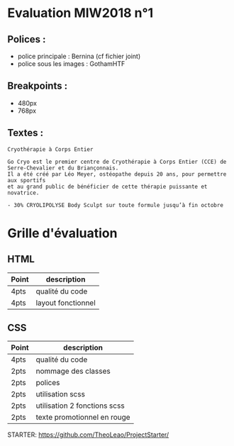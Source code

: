 # Evaluation MIW2018 n°1

## Polices :
* police principale : Bernina (cf fichier joint)
* police sous les images : GothamHTF

## Breakpoints :
* 480px
* 768px

## Textes :
```
Cryothérapie à Corps Entier
```
```
Go Cryo est le premier centre de Cryothérapie à Corps Entier (CCE) de Serre-Chevalier et du Briançonnais.
Il a été créé par Léo Meyer, ostéopathe depuis 20 ans, pour permettre aux sportifs
et au grand public de bénéficier de cette thérapie puissante et novatrice.
```
```
- 30% CRYOLIPOLYSE Body Sculpt sur toute formule jusqu’à fin octobre
```

# Grille d'évaluation

## HTML
|Point|description|
|-----|-----------|
|4pts |qualité du code|
|4pts | layout fonctionnel|

## CSS
|Point|description|
|-----|-----------|
|4pts |qualité du code| 
|2pts |nommage des classes|
|2pts |polices| ok
|2pts |utilisation scss| ok
|2pts |utilisation 2 fonctions scss| ok
|2pts |texte promotionnel en rouge| 


STARTER: https://github.com/TheoLeao/ProjectStarter/

